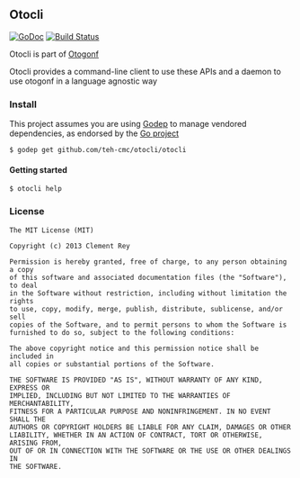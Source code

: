 ## Otocli

[![GoDoc](https://godoc.org/github.com/teh-cmc/otogonf/otocli?status.png)](https://godoc.org/github.com/teh-cmc/otogonf/otocli) [![Build Status](https://travis-ci.org/teh-cmc/otogonf.svg?branch=master)](https://travis-ci.org/teh-cmc/otogonf)

Otocli is part of [Otogonf](https://github.com/teh-cmc/otogonf)

Otocli provides a command-line client to use these APIs and a daemon to use otogonf in a language agnostic way

### Install

This project assumes you are using [Godep](https://github.com/tools/godep) to manage vendored dependencies, as endorsed by the [Go project](https://code.google.com/p/go-wiki/wiki/PackageManagementTools)

    $ godep get github.com/teh-cmc/otocli/otocli

#### Getting started

    $ otocli help

### License

```text
The MIT License (MIT)

Copyright (c) 2013 Clement Rey

Permission is hereby granted, free of charge, to any person obtaining a copy
of this software and associated documentation files (the "Software"), to deal
in the Software without restriction, including without limitation the rights
to use, copy, modify, merge, publish, distribute, sublicense, and/or sell
copies of the Software, and to permit persons to whom the Software is
furnished to do so, subject to the following conditions:

The above copyright notice and this permission notice shall be included in
all copies or substantial portions of the Software.

THE SOFTWARE IS PROVIDED "AS IS", WITHOUT WARRANTY OF ANY KIND, EXPRESS OR
IMPLIED, INCLUDING BUT NOT LIMITED TO THE WARRANTIES OF MERCHANTABILITY,
FITNESS FOR A PARTICULAR PURPOSE AND NONINFRINGEMENT. IN NO EVENT SHALL THE
AUTHORS OR COPYRIGHT HOLDERS BE LIABLE FOR ANY CLAIM, DAMAGES OR OTHER
LIABILITY, WHETHER IN AN ACTION OF CONTRACT, TORT OR OTHERWISE, ARISING FROM,
OUT OF OR IN CONNECTION WITH THE SOFTWARE OR THE USE OR OTHER DEALINGS IN
THE SOFTWARE.
```
